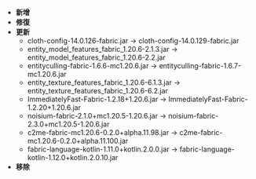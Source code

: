 - **新增**
- **修復**
- **更新**
    - cloth-config-14.0.126-fabric.jar -> cloth-config-14.0.129-fabric.jar
    - entity_model_features_fabric_1.20.6-2.1.3.jar -> entity_model_features_fabric_1.20.6-2.2.jar
    - entityculling-fabric-1.6.6-mc1.20.6.jar -> entityculling-fabric-1.6.7-mc1.20.6.jar
    - entity_texture_features_fabric_1.20.6-6.1.3.jar -> entity_texture_features_fabric_1.20.6-6.2.jar
    - ImmediatelyFast-Fabric-1.2.18+1.20.6.jar -> ImmediatelyFast-Fabric-1.2.20+1.20.6.jar
    - noisium-fabric-2.1.0+mc1.20.5-1.20.6.jar -> noisium-fabric-2.3.0+mc1.20.5-1.20.6.jar
    - c2me-fabric-mc1.20.6-0.2.0+alpha.11.98.jar -> c2me-fabric-mc1.20.6-0.2.0+alpha.11.100.jar
    - fabric-language-kotlin-1.11.0+kotlin.2.0.0.jar -> fabric-language-kotlin-1.12.0+kotlin.2.0.10.jar
- **移除**